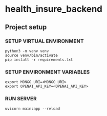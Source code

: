 # health_insure_backend

## Project setup

### SETUP VIRTUAL ENVIRONMENT
```
python3 -m venv venv
source venv/bin/activate
pip install -r requirements.txt
```

### SETUP ENVIRONMENT VARIABLES
```
export MONGO_URI=<MONGO_URI>
export OPENAI_API_KEY=<OPENAI_API_KEY>
```

### RUN SERVER
```
uvicorn main:app --reload
```

